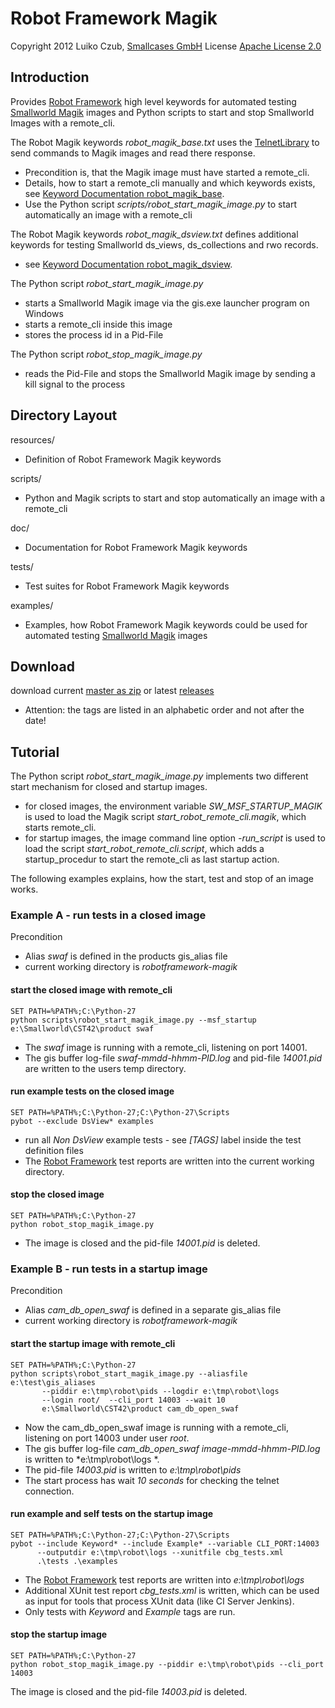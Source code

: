 Robot Framework Magik
=====================

Copyright 2012 Luiko Czub, [Smallcases GmbH]
License [Apache License 2.0]

Introduction
------------

Provides [Robot Framework] high level keywords for automated testing 
[Smallworld Magik] images and Python scripts to start and stop Smallworld 
Images with a remote_cli.

The Robot Magik keywords *robot_magik_base.txt* uses the [TelnetLibrary] to send
commands to Magik images and read there response. 
*   Precondition is, that the Magik image must have started a remote_cli.
*   Details, how to start a remote_cli manually and which keywords exists, see 
    [Keyword Documentation robot_magik_base].
*   Use the Python script *scripts/robot_start_magik_image.py* to start 
    automatically an image with a remote_cli

The Robot Magik keywords *robot_magik_dsview.txt* defines additional keywords for testing Smallworld ds_views, ds_collections and rwo records.
*   see [Keyword Documentation robot_magik_dsview].

The Python script *robot_start_magik_image.py*
*   starts a Smallworld Magik image via the gis.exe launcher program on Windows
*   starts a remote_cli inside this image
*   stores the process id in a Pid-File

The Python script *robot_stop_magik_image.py*
*   reads the Pid-File and stops the Smallworld Magik image by sending a kill 
    signal to the process

Directory Layout
----------------

resources/
*   Definition of Robot Framework Magik keywords

scripts/
*   Python and Magik scripts to start and stop automatically an image with a 
    remote_cli

doc/
*   Documentation for Robot Framework Magik keywords

tests/
*   Test suites for Robot Framework Magik keywords

examples/
*   Examples, how Robot Framework Magik keywords could be used for automated 
    testing [Smallworld Magik] images

Download
--------

download current [master as zip] or latest [releases]
* Attention: the tags are listed in an alphabetic order and not after the date!

Tutorial
--------

The Python script *robot_start_magik_image.py* implements two different start
mechanism for closed and startup images.
*   for closed images, the environment variable *SW_MSF_STARTUP_MAGIK* is used 
    to load the Magik script *start_robot_remote_cli.magik*, which starts 
	remote_cli. 
*   for startup images, the image command line option *-run_script* is used to 
    load the script *start_robot_remote_cli.script*, which adds a 
	startup_procedur to start the remote_cli as last startup action.
	
The following examples explains, how the start, test and stop of an image 
works.

### Example A - run tests in a closed image

Precondition
*   Alias *swaf* is defined in the products gis_alias file
*   current working directory is *robotframework-magik*

#### start the closed image with remote_cli

```
SET PATH=%PATH%;C:\Python-27
python scripts\robot_start_magik_image.py --msf_startup e:\Smallworld\CST42\product swaf
```

*   The *swaf* image is running with a remote_cli, listening on port 14001.
*   The gis buffer log-file *swaf-mmdd-hhmm-PID.log* and pid-file 
    *14001.pid* are written to the users temp directory.

#### run example tests on the closed image

```
SET PATH=%PATH%;C:\Python-27;C:\Python-27\Scripts
pybot --exclude DsView* examples
```

*   run all _Non DsView_ example tests - see *[TAGS]* label inside the test definition files
*   The [Robot Framework] test reports are written into the current working 
    directory.

#### stop the closed image

```
SET PATH=%PATH%;C:\Python-27
python robot_stop_magik_image.py
```

*   The image is closed and the pid-file *14001.pid* is deleted.

### Example B - run tests in a startup image

Precondition
*   Alias *cam_db_open_swaf* is defined in a separate gis_alias file
*   current working directory is *robotframework-magik*

#### start the startup image with remote_cli

```
SET PATH=%PATH%;C:\Python-27
python scripts\robot_start_magik_image.py --aliasfile e:\test\gis_aliases 
       --piddir e:\tmp\robot\pids --logdir e:\tmp\robot\logs 
       --login root/  --cli_port 14003 --wait 10
       e:\Smallworld\CST42\product cam_db_open_swaf
```

*   Now the cam_db_open_swaf image is running with a remote_cli, listening on 
    port 14003 under user *root*.
*   The gis buffer log-file *cam_db_open_swaf image-mmdd-hhmm-PID.log* is 
    written to *e:\tmp\robot\logs *.
*	The pid-file *14003.pid* is written to *e:\tmp\robot\pids*
*   The start process has wait *10 seconds* for checking the telnet connection.

#### run example and self tests on the startup image

```
SET PATH=%PATH%;C:\Python-27;C:\Python-27\Scripts
pybot --include Keyword* --include Example* --variable CLI_PORT:14003
      --outputdir e:\tmp\robot\logs --xunitfile cbg_tests.xml 
	  .\tests .\examples
```

*   The [Robot Framework] test reports are written into *e:\tmp\robot\logs*
*   Additional XUnit test report *cbg_tests.xml* is written, which can be used 
    as input for tools that process XUnit data (like CI Server Jenkins).
*   Only tests with *Keyword* and *Example* tags are run.
 

#### stop the startup image

```
SET PATH=%PATH%;C:\Python-27
python robot_stop_magik_image.py --piddir e:\tmp\robot\pids --cli_port 14003
```

The image is closed and the pid-file *14003.pid* is deleted.



[Smallcases GmbH]: http://www.smallcases.de
[Apache License 2.0]: http://www.apache.org/licenses/LICENSE-2.0
[Robot Framework]: http://code.google.com/p/robotframework
[Smallworld Magik]: https://en.wikipedia.org/wiki/Magik_%28programming_language%29
[TelnetLibrary]: http://code.google.com/p/robotframework/wiki/TelnetLibrary
[Keyword Documentation robot_magik_base]: http://lczub.github.com/robotframework-magik/doc/robot_magik_base.html
[Keyword Documentation robot_magik_dsview]: http://lczub.github.com/robotframework-magik/doc/robot_magik_dsview.html
[releases]: https://github.com/lczub/robotframework-magik/releases
[master as zip]: https://github.com/lczub/robotframework-magik/archive/master.zip
